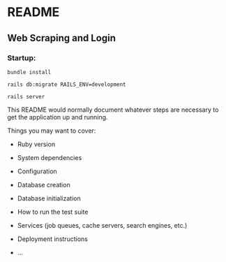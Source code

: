 # README

## Web Scraping and Login

### Startup:

`bundle install`

`rails db:migrate RAILS_ENV=development`

`rails server`

This README would normally document whatever steps are necessary to get the
application up and running.

Things you may want to cover:

- Ruby version

- System dependencies

- Configuration

- Database creation

- Database initialization

- How to run the test suite

- Services (job queues, cache servers, search engines, etc.)

- Deployment instructions

- ...
